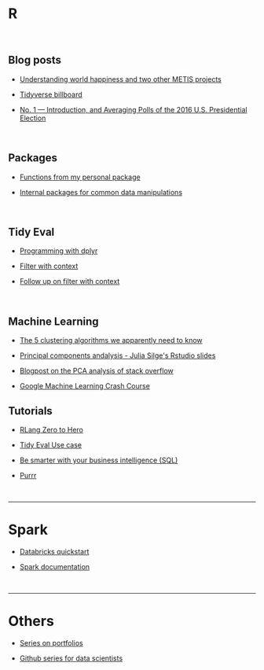 # R






<br>

## Blog posts

+ [Understanding world happiness and two other METIS projects](http://emilygeller.info/)

+ [Tidyverse billboard](http://www.njtierney.com/post/2017/11/07/tidyverse-billboard/)

+ [No. 1 — Introduction, and Averaging Polls of the 2016 U.S. Presidential Election](http://www.thecrosstab.com/datascience/r-1/)




<br>

## Packages

+ [Functions from my personal package](http://www.dandersondata.com/post/sharing-some-functions-from-my-personal-r-package/)

+ [Internal packages for common data manipulations](http://jonthegeek.com/2018/02/19/internal-packages-for-common-data-manipulations/)

<br>




## Tidy Eval

+ [Programming with dplyr](http://dplyr.tidyverse.org/articles/programming.html)

+ [Filter with context](https://purrple.cat/blog/2017/06/28/filter-with-context/)

+ [Follow up on filter with context](https://purrple.cat/blog/2018/03/02/multiple-lags-with-tidy-evaluation/)



<br>

## Machine Learning

+ [The 5 clustering algorithms we apparently need to know](https://towardsdatascience.com/the-5-clustering-algorithms-data-scientists-need-to-know-a36d136ef68)

+ [Principal components andalysis - Julia Silge's Rstudio slides](https://speakerdeck.com/juliasilge/understanding-principal-component-analysis-using-stack-overflow-data)

+ [Blogpost on the PCA analysis of stack overflow](https://stackoverflow.blog/2018/02/28/evaluating-options-amazons-hq2-using-stack-overflow-data/?utm_content=buffer5384c&utm_medium=social&utm_source=twitter.com&utm_campaign=buffer)

+ [Google Machine Learning Crash Course](https://developers.google.com/machine-learning/crash-course/)



## Tutorials

+ [RLang Zero to Hero](https://towardsdatascience.com/r-lang-zero-to-hero-c59a9f66841c)

+ [Tidy Eval Use case](http://www.dandersondata.com/post/a-tidyeval-use-case/)

+ [Be smarter with your business intelligence (SQL)](https://page.data.world/be-smarter-with-your-business-intelligence)

+ [Purrr](https://towardsdatascience.com/functional-programming-in-r-with-purrr-469e597d0229)


<br><hr>

# Spark

+ [Databricks quickstart](https://databricks.com/product/getting-started-guide/quick-start)

+ [Spark documentation](https://spark.apache.org/docs/latest/)



<br><hr>

# Others

+ [Series on portfolios](https://www.dataquest.io/blog/how-to-share-data-science-portfolio/)

+ [Github series for data scientists](https://github.com/blog/2494-github-for-data-scientists-a-webcast-series)
